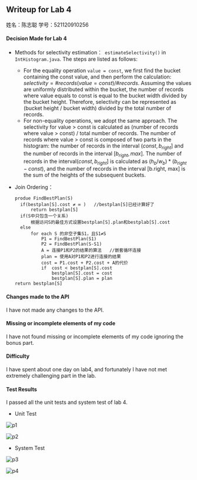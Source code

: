 ## Writeup for Lab 4

姓名：陈志聪       学号：521120910256        

#### Decision Made for Lab 4

* Methods for selectivity estimation：` estimateSelectivity()` in `IntHistogram.java`.  The steps are listed as follows:

  * For the equality operation `value = const`, we first find the bucket containing the const value, and then perform the calculation:  $selectivity = \#records(value = const) / \#records$. Assuming the values are uniformly distributed within the bucket, the number of records where value equals to const is equal to the bucket width divided by the bucket height. Therefore, selectivity can be represented as (bucket height / bucket width) divided by the total number of records.
  * For non-equality operations, we adopt the same approach. The selectivity for value > const is calculated as (number of records where value > const) / total number of records. The number of records where value > const is composed of two parts in the histogram: the number of records in the interval $(const, b_{right}]$ and the number of records in the interval $[b_{right}, max]$. The number of records in the interval$(const, b_{right}]$ is calculated as $(h_b / w_b) * (b_{right} - const)$, and the number of records in the interval [b.right, max] is the sum of the heights of the subsequent buckets.

* Join Ordering：

  ```
  produe FindBestPlan(S)
  	if(bestplan[S].cost ≠ ∞ ) 	//bestplan[S]已经计算好了
  		return bestplan[S]
  	if(S中只包含一个关系)
  		根据访问S的最佳方式设置bestplan[S].plan和bestplab[S].cost
  	else
  		for each S 的非空子集S1，且S1≠S
  			P1 = FindBestPlan(S1)
  			P2 = FindBestPlan(S-S1)
  			A = 连接P1和P2的结果的算法   //嵌套循环连接
  			plan = 使用A对P1和P2进行连接的结果
  			cost = P1.cost + P2.cost + A的代价
  			if  cost < bestplan[S].cost
  				bestplan[S].cost = cost
  				bestplan[S].plan = plan
  return bestplan[S]
  ```

  

#### Changes made to the API

I have not made any changes to the API.



#### Missing or incomplete elements of my code

I have not found missing or incomplete elements of my code ignoring the bonus part. 



#### Difficulty

I have spent about one day on lab4, and fortunately I have not met extremely challenging part in the lab.



#### Test Results

I passed all the unit tests and system test of lab 4.

* Unit Test

![p1](C:\Users\20286\Desktop\p1.png)

![p2](C:\Users\20286\Desktop\p2.png)

* System Test

![p3](C:\Users\20286\Desktop\p3.png)

![p4](C:\Users\20286\Desktop\p4.png)